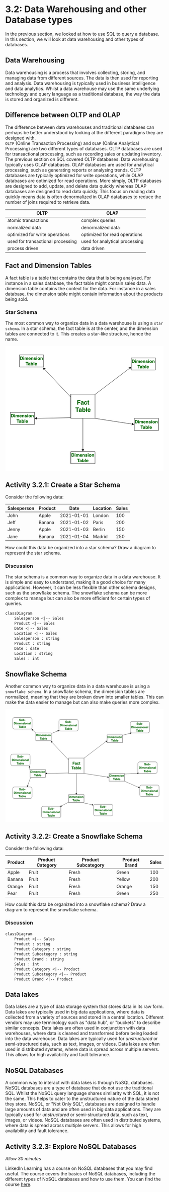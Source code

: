 # 3.2: Data Warehousing and other Database types

In the previous section, we looked at how to use SQL to query a database. In
this section, we will look at data warehousing and other types of databases.

## Data Warehousing

Data warehousing is a process that involves collecting, storing, and managing
data from different sources. The data is then used for reporting and analysis.
Data warehousing is typically used in business intelligence and data analytics.
Whilst a data warehouse may use the same underlying technology and query
language as a traditional database, the way the data is stored and organized is
different.

## Difference between OLTP and OLAP

The difference between data warehouses and traditional databases can perhaps be
better understood by looking at the different paradigms they are designed
with.  
`OLTP` (Online Transaction Processing) and `OLAP` (Online Analytical Processing)
are two different types of databases. OLTP databases are used for transactional
processing, such as recording sales or updating inventory. The previous section
on SQL covered OLTP databases. Data warehousing typically uses OLAP databases.
OLAP databases are used for analytical processing, such as generating reports or
analysing trends. OLTP databases are typically optimized for write operations,
while OLAP databases are optimized for read operations. More simply, OLTP
databases are designed to add, update, and delete data quickly whereas OLAP
databases are designed to read data quickly. This focus on reading data quickly
means data is often denormalized in OLAP databases to reduce the number of joins
required to retrieve data.

| OLTP                              | OLAP                           |
| --------------------------------- | ------------------------------ |
| atomic transactions               | complex queries                |
| normalized data                   | denormalized data              |
| optimized for write operations    | optimized for read operations  |
| used for transactional processing | used for analytical processing |
| process driven                    | data driven                    |

## Fact and Dimension Tables

A fact table is a table that contains the data that is being analysed. For
instance in a sales database, the fact table might contain sales data. A
dimension table contains the context for the data. For instance in a sales
database, the dimension table might contain information about the products being
sold.

### Star Schema

The most common way to organize data in a data warehouse is using a
`star schema`. In a star schema, the fact table is at the center, and the
dimension tables are connected to it. This creates a star-like structure, hence
the name.

![Star Schema](../Assets/star_schema.png)

<!-- TODO: create a star schema diagram -->

## Activity 3.2.1: Create a Star Schema

Consider the following data:

| Salesperson | Product | Date       | Location | Sales |
| ----------- | ------- | ---------- | -------- | ----- |
| John        | Apple   | 2021-01-01 | London   | 100   |
| Jeff        | Banana  | 2021-01-02 | Paris    | 200   |
| Jenny       | Apple   | 2021-01-03 | Berlin   | 150   |
| Jane        | Banana  | 2021-01-04 | Madrid   | 250   |

How could this data be organized into a star schema? Draw a diagram to represent
the star schema.

### Discussion

The star schema is a common way to organize data in a data warehouse. It is
simple and easy to understand, making it a good choice for many applications.
However, it can be less flexible than other schema designs, such as the
snowflake schema. The snowflake schema can be more complex to manage but can
also be more efficient for certain types of queries.

```mermaid
classDiagram
    Salesperson <|-- Sales
    Product <|-- Sales
    Date <|-- Sales
    Location <|-- Sales
    Salesperson : string
    Product : string
    Date : date
    Location : string
    Sales : int
```

## Snowflake Schema

Another common way to organize data in a data warehouse is using a
`snowflake schema`. In a snowflake schema, the dimension tables are normalized,
meaning that they are broken down into smaller tables. This can make the data
easier to manage but can also make queries more complex.

![Snowflake Schema](../Assets/snowflake_schema.png)

<!-- TODO: create a snowflake schema diagram -->

## Activity 3.2.2: Create a Snowflake Schema

Consider the following data:

| Product | Product Category | Product Subcategory | Product Brand | Sales |
| ------- | ---------------- | ------------------- | ------------- | ----- |
| Apple   | Fruit            | Fresh               | Green         | 100   |
| Banana  | Fruit            | Fresh               | Yellow        | 200   |
| Orange  | Fruit            | Fresh               | Orange        | 150   |
| Pear    | Fruit            | Fresh               | Green         | 250   |

How could this data be organized into a snowflake schema? Draw a diagram to
represent the snowflake schema.

### Discussion

```mermaid
classDiagram
    Product <|-- Sales
    Product : string
    Product Category : string
    Product Subcategory : string
    Product Brand : string
    Sales : int
    Product Category <|-- Product
    Product Subcategory <|-- Product
    Product Brand <|-- Product
```

## Data lakes

Data lakes are a type of data storage system that stores data in its raw form.
Data lakes are typically used in big data applications, where data is collected
from a variety of sources and stored in a central location. Different vendors
may use terminology such as "data hub", or "buckets" to describe similar
concepts. Data lakes are often used in conjunction with data warehouses, where
data is cleaned and transformed before being loaded into the data warehouse.
Data lakes are typically used for _unstructured_ or semi-structured data, such
as text, images, or videos. Data lakes are often used in distributed systems,
where data is spread across multiple servers. This allows for high availability
and fault tolerance.

## NoSQL Databases

A common way to interact with data lakes is through NoSQL databases. NoSQL
databases are a type of database that do not use the traditional SQL. Whilst the
NoSQL query language shares similarity with SQL, it is not the same. This helps
to cater to the unstructured nature of the data stored they store. NoSQL, or
"Not Only SQL", databases are designed to handle large amounts of data and are
often used in big data applications. They are typically used for _unstructured_
or semi-structured data, such as text, images, or videos. NoSQL databases are
often used in distributed systems, where data is spread across multiple servers.
This allows for high availability and fault tolerance.

## Activity 3.2.3: Explore NoSQL Databases

_Allow 30 minutes_

LinkedIn Learning has a course on NoSQL databases that you may find useful. The
course covers the basics of NoSQL databases, including the different types of
NoSQL databases and how to use them. You can find the course
[here](https://www.linkedin.com/learning/introduction-to-nosql/).

<!-- TODO: add more activities -->

<!-- TODO: add more content to both sections -->
